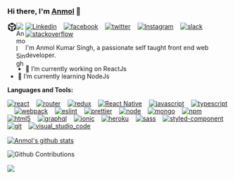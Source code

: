 ### Hi there, I'm [Anmol](https://www.linkedin.com/in/anmolsukki/) 👋

<!-- CodeSandbox -->
<a href="https://codesandbox.io/u/anmolsukki">
  <img align="left" alt="Anmol Singh | CodeSandbox" width="20px" src="https://raw.githubusercontent.com/anuraghazra/anuraghazra/master/assets/codesandbox.svg" />
</a>

<!-- Discord -->
<a href="https://discord.gg/zMkSphwHjE">
  <img align="left" alt="Anmol Singh" width="21px" src="https://raw.githubusercontent.com/anuraghazra/anuraghazra/master/assets/discord-round.svg" />
</a>

[![Linkedin](https://img.shields.io/badge/-LinkedIn-blue?style=flat-square&logo=Linkedin&logoColor=white&link=https://www.linkedin.com/in/anmolsukki/)](https://www.linkedin.com/in/anmolsukki/)&nbsp;&nbsp;&nbsp;
[![facebook](https://aleen42.github.io/badges/src/facebook.svg)](https://www.facebook.com/Anmolsukki/)&nbsp;&nbsp;&nbsp;
[![twitter](https://aleen42.github.io/badges/src/twitter.svg)](https://twitter.com/anmolsukki)&nbsp;&nbsp;&nbsp;
[![Instagram](https://img.shields.io/badge/-Instagram-e4405f?style=flat-square&logo=Instagram&logoColor=white)](https://www.instagram.com/anmolsukki/)&nbsp;&nbsp;&nbsp;
[![slack](https://aleen42.github.io/badges/src/slack.svg)](https://join.slack.com/t/anmolsukki/shared_invite/zt-k7cfber5-JVl_kGaNdNqvwsMADPiUWg)&nbsp;&nbsp;&nbsp;
[![stackoverflow](https://aleen42.github.io/badges/src/stackoverflow.svg)](https://stackoverflow.com/users/10825957/anmol-kumar-singh)

I'm Anmol Kumar Singh, a passionate self taught front end web developer.
- 🔭 I’m currently working on ReactJs
- 🌱 I’m currently learning NodeJs

**Languages and Tools:** 

[![react](https://aleen42.github.io/badges/src/react.svg)](https://reactjs.org/)&nbsp;&nbsp;&nbsp;
[![router](https://badges.aleen42.com/src/react-router.svg)](https://reacttraining.com/react-router/)&nbsp;&nbsp;&nbsp;
[![redux](https://aleen42.github.io/badges/src/redux.svg)](https://redux.js.org/)&nbsp;&nbsp;&nbsp;
[![React Native](https://img.shields.io/badge/react_native-%2320232a.svg?&logo=react&logoColor=%2361DAFB)](https://reactnative.dev/)&nbsp;&nbsp;&nbsp;
[![javascript](https://aleen42.github.io/badges/src/javascript.svg)](https://developer.mozilla.org/bm/docs/Web/JavaScript)&nbsp;&nbsp;&nbsp;
[![typescript](https://aleen42.github.io/badges/src/typescript.svg)](https://www.typescriptlang.org/)&nbsp;&nbsp;&nbsp;
[![webpack](https://aleen42.github.io/badges/src/webpack.svg)](https://webpack.js.org/)&nbsp;&nbsp;&nbsp;
[![eslint](https://aleen42.github.io/badges/src/eslint.svg)](https://eslint.org/)&nbsp;&nbsp;&nbsp;
[![prettier](https://img.shields.io/badge/-Prettier-F7B93E?style=flat-square&logo=prettier&logoColor=white)](https://prettier.io/)&nbsp;&nbsp;&nbsp;
[![node](https://aleen42.github.io/badges/src/node.svg)](https://nodejs.org/en/)&nbsp;&nbsp;&nbsp;
[![mongo](https://img.shields.io/badge/-MongoDB-13aa52?style=flat-square&logo=mongodb&logoColor=white)](https://www.mongodb.com/)&nbsp;&nbsp;&nbsp;
[![npm](https://img.shields.io/badge/-NPM-CB3837?style=flat-square&logo=npm&logoColor=white)](https://www.npmjs.com/)&nbsp;&nbsp;&nbsp;
[![html5](https://img.shields.io/badge/-HTML5-E34F26?style=flat-square&logo=html5&logoColor=white)](https://developer.mozilla.org/en-US/docs/Web/Guide/HTML/HTML5)&nbsp;&nbsp;&nbsp;
[![graphql](https://img.shields.io/badge/-GraphQL-E10098?style=flat-square&logo=graphql&logoColor=white)](https://graphql.org/)&nbsp;&nbsp;&nbsp;
[![ionic](https://img.shields.io/badge/-Ionic-4a8bfc?style=square&logo=ionic&logoColor=black)](https://ionicframework.com/docs/react)&nbsp;&nbsp;&nbsp;
[![heroku](https://img.shields.io/badge/-Heroku-430098?style=flat-square&logo=heroku&logoColor=white)](https://www.heroku.com/)&nbsp;&nbsp;&nbsp;
[![sass](https://img.shields.io/badge/-Sass-CC6699?style=flat-square&logo=sass&logoColor=white)](https://sass-lang.com/)&nbsp;&nbsp;&nbsp;
[![styled-component](https://img.shields.io/badge/-Styled_Components-db7092?style=flat-square&logo=styled-components&logoColor=white)](https://styled-components.com/)&nbsp;&nbsp;&nbsp;
[![git](https://img.shields.io/badge/-Git-F05032?style=flat-square&logo=git&logoColor=white)](https://git-scm.com/)&nbsp;&nbsp;&nbsp;
[![visual_studio_code](https://aleen42.github.io/badges/src/visual_studio_code.svg)](https://code.visualstudio.com/)

<!-- Github Stats -->
<a href="https://github.com/anmolsukki?tab=repositories">
  <img align="center" src="https://github-readme-stats.vercel.app/api?username=anmolsukki&show_icons=true&include_all_commits=true&theme=material-palenight" alt="Anmol's github stats" />
</a>

![Github Contributions](https://github-readme-streak-stats.herokuapp.com/?user=anmolsukki&hide_border=true&theme=material-palenight)

<!-- Github Stats -->
<a href="https://github.com/anmolsukki?tab=repositories">
  <img align="center" src="https://github-readme-stats.vercel.app/api/top-langs/?username=anmolsukki&layout=compact&theme=material-palenight" />
</a>


<!--
Comments goes here
- 💬 Ask me about ...
- 📫 How to reach me: ...
- 👯 I’m looking to collaborate on ...
- 🤔 I’m looking for help with ...
- 😄 Pronouns: ...
- ⚡ Fun fact: ...
-->

<!-- Top Repository
<a href="https://github.com/anmolsukki/anmolsukki">
  <img align="center" src="https://github-readme-stats.vercel.app/api/pin/?username=anmolsukki&repo=anmolsukki&theme=material-palenight" />
</a> 
-->
